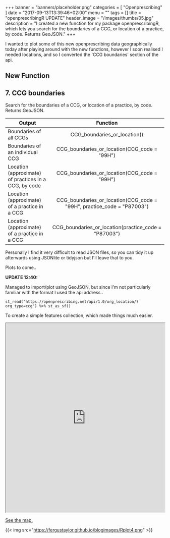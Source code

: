 +++
banner = "banners/placeholder.png"
categories = [
  "Openprescribing"
]
date = "2017-09-13T13:39:46+02:00"
menu = ""
tags = []
title = "openprescribingR UPDATE"
header_image = "/images/thumbs/05.jpg"
description = "I created a new function for my package openprescribingR, which lets you search for the boundaries of a CCG, or location of a practice, by code. Returns GeoJSON."
+++

I wanted to plot some of this new openprescribing data geographically today after playing around with the new functions, however I soon realised I needed locations, and so I converted the 'CCG boundaries' section of the api.

## New Function

## 7. CCG boundaries
Search for the boundaries of a CCG, or location of a practice, by code. Returns GeoJSON.

| Output                    | Function      |
| --------------------------|:-------------:|
| Boundaries of all CCGs | CCG_boundaries_or_location() |
| Boundaries of an individual CCG | CCG_boundaries_or_location(CCG_code = "99H")|
| Location (approximate) of practices in a CCG, by code | CCG_boundaries_or_location(CCG_code = "99H")|
| Location (approximate) of a practice in a CCG | CCG_boundaries_or_location(CCG_code = "99H", practice_code = "P87003")|
| Location (approximate) of a practice in a CCG | CCG_boundaries_or_location(practice_code = "P87003")|

Personally I find it very difficult to read JSON files, so you can tidy it up afterwards using JSONlite or tidyjson but I'll leave that to you.

Plots to come..

__UPDATE 12:40:__ 

Managed to import/plot using GeoJSON, but since I'm not particularly familiar with the format I used the api address..

`st_read("https://openprescribing.net/api/1.0/org_location/?org_type=ccg") %>%
st_as_sf()`

To create a simple features collection, which made things much easier.

<iframe src="https://fergustaylor.github.io/blogimages/post5map/" width="100%" height="600px">
</iframe>

[See the map.](https://fergustaylor.github.io/blogimages/post5map)

{{< img src="https://fergustaylor.github.io/blogimages/Rplot4.png" >}}
